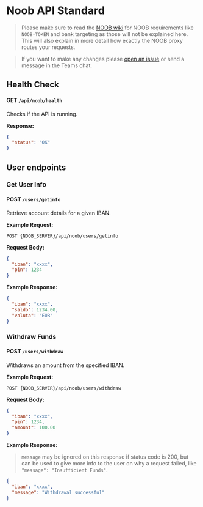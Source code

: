 # Noob API Standard
> Please make sure to read the [NOOB wiki](https://gitlab.cmi.hro.nl/technische-informatica/vakken/project-3-4-tinprj0x-34/noob/-/wikis/API) for NOOB requirements like `NOOB-TOKEN` and bank targeting as those will not be explained here. This will also explain in more detail how exactly the NOOB proxy routes your requests.

> If you want to make any changes please [open an issue](https://github.com/DeBonkBank/api-standard/issues) or send a message in the Teams chat.

## **Health Check**
#### **GET** `/api/noob/health`
Checks if the API is running.

**Response:**
```json
{
  "status": "OK"
}
```

## **User endpoints**
### Get User Info
#### **POST** `/users/getinfo`
Retrieve account details for a given IBAN.

**Example Request:**  
```
POST {NOOB_SERVER}/api/noob/users/getinfo
```  
**Request Body:**
```json  
{
  "iban": "xxxx",
  "pin": 1234
}
```

**Example Response:**
```json
{
  "iban": "xxxx",
  "saldo": 1234.00,
  "valuta": "EUR"
}
```

### Withdraw Funds
#### **POST** `/users/withdraw`
Withdraws an amount from the specified IBAN.

**Example Request:**  
```
POST {NOOB_SERVER}/api/noob/users/withdraw
``` 
**Request Body:**
```json
{
  "iban": "xxxx",
  "pin": 1234,
  "amount": 100.00
}
```
**Example Response:**
> `message` may be ignored on this response if status code is 200, but can be used to give more info to the user on why a request failed, like `"message": "Insufficient Funds"`.

```json
{
  "iban": "xxxx",
  "message": "Withdrawal successful"
}
```
